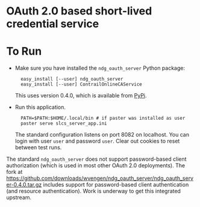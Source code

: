 OAuth 2.0 based short-lived credential service
==============================================

  
To Run
======

* Make sure you have installed the `ndg_oauth_server` Python package:

        easy_install [--user] ndg_oauth_server
        easy_install [--user] ContrailOnlineCAService

  This uses version 0.4.0, which is available from [PyPi].

* Run this application.

        PATH=$PATH:$HOME/.local/bin # if paster was installed as user
        paster serve slcs_server_app.ini

  The standard configuration listens on port 8082 on localhost. You can
  login with user `user` and password `user`. Clear out cookies to reset
  between test runs.


The standard `ndg_oauth_server` does not support password-based client
authorization (which is used in most other OAuth 2.0 deployments).
The fork at
  https://github.com/downloads/wvengen/ndg_oauth_server/ndg_oauth_server-0.4.0.tar.gz
includes support for password-based client authentication (and resource
authentication). Work is underway to get this integrated upstream.

[PyPi]: http://pypi.python.org/
